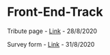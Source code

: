 # Front-End-Track
Tribute page - [Link](https://shorturl.at/mGMOR) - 28/8/2020

Survey form  - [Link](https://shorturl.at/vyPQ3) - 31/8/2020
